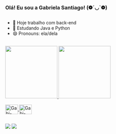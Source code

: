 ### Olá! Eu sou a Gabriela Santiago! (❁´◡`❁)

##
- 🔭 Hoje trabalho com back-end
- 🌱 Estudando Java e Python
- 😄 Pronouns: ela/dela
<br/>
<div>
  <a href="https://www.linkedin.com/in/gabriela-santiago-9a854a17b/">
  <img height="165em" src="https://github-readme-stats.vercel.app/api?username=GabrielaSantiago31&show_icons=true&theme=onedark&include_all_commits-true&count_private-true"/>
  <img height="165em" src="https://github-readme-stats.vercel.app/api/top-langs/?username=GabrielaSantiago31&layout=compact&langs_count=16&theme=onedark"/>
</div>
<br/>
<div>
  <img align="center" alt="Gabi-Java" height="30" width="40" src="https://cdn.jsdelivr.net/gh/devicons/devicon/icons/java/java-original.svg" />
  <img align="center" alt="Gabi-Python" height="30" width="40" src="https://cdn.jsdelivr.net/gh/devicons/devicon/icons/python/python-original.svg" />
</div>

##

<div>
   <a href = "mailto:gabrielas.santiago2@gmail.com"><img src="https://img.shields.io/badge/-Gmail-%23333?style=for-the-badge&logo=gmail&logoColor=white" target="_blank"></a>
   <a href="https://www.linkedin.com/in/gabriela-santiago-9a854a17b/" target="_blank"><img src="https://img.shields.io/badge/-LinkedIn-%230077B5?style=for-the-badge&logo=linkedin&logoColor=white" target="_blank"></a> 
</div>

